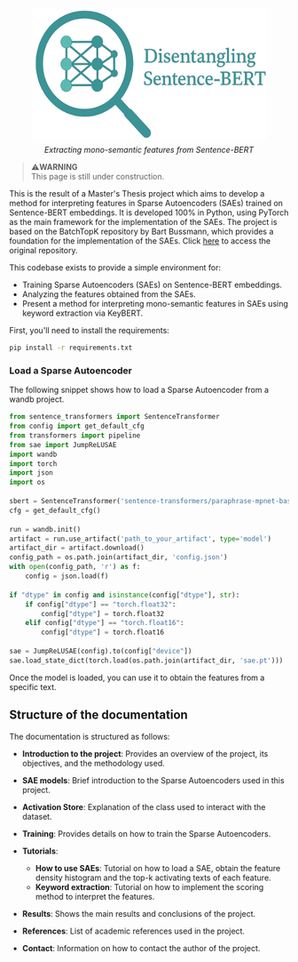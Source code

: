# <!-- intentionally left blank -->

<figure style="text-align: center;" markdown>
  <img src="assets/banner.png" alt="Logo" width="500"/>
  <figcaption style="margin-top: 0.5em; font-style: italic;">
    Extracting mono-semantic features from Sentence-BERT
  </figcaption>
</figure>


> ⚠️**WARNING** <br>
> This page is still under construction. 

This is the result of a Master's Thesis project which aims to develop a method for interpreting features 
in Sparse Autoencoders (SAEs) trained on Sentence-BERT embeddings. It is developed 100% in Python, using 
PyTorch as the main framework for the implementation of the SAEs. The project is based on the BatchTopK 
repository by Bart Bussmann, which provides a foundation for the implementation of the SAEs. Click
[here](https://github.com/bartbussmann/BatchTopK) to access the original repository. 

This codebase exists to provide a simple environment for:

- Training Sparse Autoencoders (SAEs) on Sentence-BERT embeddings. 
- Analyzing the features obtained from the SAEs. 
- Present a method for interpreting mono-semantic features in SAEs using keyword extraction via KeyBERT. 

First, you'll need to install the requirements: 
```bash 
pip install -r requirements.txt 
```
### Load a Sparse Autoencoder 
The following snippet shows how to load a Sparse Autoencoder from a wandb project. 
```python 
from sentence_transformers import SentenceTransformer
from config import get_default_cfg
from transformers import pipeline
from sae import JumpReLUSAE
import wandb
import torch
import json
import os

sbert = SentenceTransformer('sentence-transformers/paraphrase-mpnet-base-v2')
cfg = get_default_cfg()

run = wandb.init()
artifact = run.use_artifact('path_to_your_artifact', type='model')
artifact_dir = artifact.download()
config_path = os.path.join(artifact_dir, 'config.json')
with open(config_path, 'r') as f:
    config = json.load(f)

if "dtype" in config and isinstance(config["dtype"], str):
    if config["dtype"] == "torch.float32":
        config["dtype"] = torch.float32
    elif config["dtype"] == "torch.float16":
        config["dtype"] = torch.float16

sae = JumpReLUSAE(config).to(config["device"])
sae.load_state_dict(torch.load(os.path.join(artifact_dir, 'sae.pt')))
```
Once the model is loaded, you can use it to obtain the features from a specific text. 

## Structure of the documentation

The documentation is structured as follows: 

- **Introduction to the project**: Provides an overview of the project, its objectives, and the 
methodology used. 

- **SAE models**: Brief introduction to the Sparse Autoencoders used in this project. 

- **Activation Store**: Explanation of the class used to interact with the dataset. 

- **Training**: Provides details on how to train the Sparse Autoencoders. 

- **Tutorials**: 
  - **How to use SAEs**: Tutorial on how to load a SAE, obtain the feature density histogram and the top-k
activating texts of each feature. 
  - **Keyword extraction**: Tutorial on how to implement the scoring method to interpret the features.

- **Results**: Shows the main results and conclusions of the project. 

- **References**: List of academic references used in the project.

- **Contact**: Information on how to contact the author of the project. 
